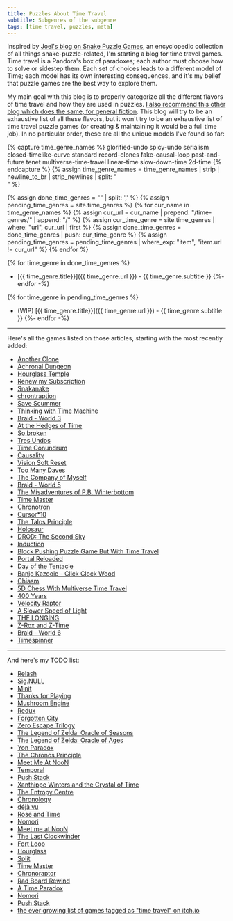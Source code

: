 ```yaml
---
title: Puzzles About Time Travel
subtitle: Subgenres of the subgenre
tags: [time travel, puzzles, meta]
---
```


Inspired by [Joel's blog on Snake Puzzle Games](https://joelthefox.github.io/2019-08-21-Snake-Puzzle-Games/), an encyclopedic collection
of all things snake-puzzle-related, I'm starting a blog for time travel games. Time travel is a Pandora's box of paradoxes; each author
must choose how to solve or sidestep them. Each set of choices leads to a different model of Time; each model has its own interesting
consequences, and it's my belief that puzzle games are the best way to explore them.

My main goal with this blog is to properly categorize all the different flavors of time travel and how they are used in puzzles. 
[I also recommend this other blog which does the same, for general fiction](https://qntm.org/models).
This blog will try to be an exhaustive list of all these flavors, but it won't try to be an exhaustive list of time travel puzzle games
(or creating & maintaining it would be a full time job). In no particular order, these are all the unique models I've found so far:

{% capture time_genre_names %}
glorified-undo
spicy-undo
serialism
closed-timelike-curve
standard
record-clones
fake-causal-loop
past-and-future
tenet
multiverse-time-travel
linear-time
slow-down-time
2d-time
{% endcapture %}
{% assign time_genre_names = time_genre_names | strip | newline_to_br | strip_newlines | split: "<br />" %}

{% assign done_time_genres = "" | split: ',' %}
{% assign pending_time_genres = site.time_genres %}
{% for cur_name in time_genre_names %}
  {% assign cur_url = cur_name | prepend: "/time-genres/" | append: "/" %}
  {% assign cur_time_genre = site.time_genres | where: "url", cur_url | first %}
  {% assign done_time_genres = done_time_genres | push: cur_time_genre %}
  {% assign pending_time_genres = pending_time_genres | where_exp: "item", "item.url != cur_url" %}
{% endfor %}

{% for time_genre in done_time_genres %}
  - [{{ time_genre.title}}]({{ time_genre.url }}) - {{ time_genre.subtitle }}
{%- endfor -%}

{% for time_genre in pending_time_genres %}
  - (WIP) [{{ time_genre.title}}]({{ time_genre.url }}) - {{ time_genre.subtitle }}
{%- endfor -%} <!-- -->

-----

Here's all the games listed on those articles, starting with the most recently added:
 - [Another Clone](/time-genres/record-clones#another-clone)
 - [Achronal Dungeon](/time-genres/spicy-undo#achronal-dungeon)
 - [Hourglass Temple](/time-genres/tenet#hourglass-temple)
 - [Renew my Subscription](/time-genres/tenet#renew-my-subscription)
 - [Snakanake](/time-genres/tenet#snakanake)
 - [chrontraption](/time-genres/closed-timelike-curve#chrontraption)
 - [Save Scummer](/time-genres/glorified-undo#save-scummer)
 - [Thinking with Time Machine](/time-genres/record-clones#some-other-games)
 - [Braid - World 3](/time-genres/spicy-undo#braid-world-3)
 - [At the Hedges of Time](/time-genres/spicy-undo#at-the-hedges-of-time)
 - [So broken](/time-genres/spicy-undo#so-broken)
 - [Tres Undos](/time-genres/serialism#tres-undos)
 - [Time Conundrum](/time-genres/closed-timelike-curve#time-conundrum)
 - [Causality](/time-genres/closed-timelike-curve#causality)
 - [Vision Soft Reset](/time-genres/standard#vision-soft-reset)
 - [Too Many Daves](/time-genres/standard#too-many-daves)
 - [The Company of Myself](/time-genres/record-clones#the-company-of-myself)
 - [Braid - World 5](/time-genres/record-clones#braid-world-5)
 - [The Misadventures of P.B. Winterbottom](/time-genres/record-clones#some-other-games)
 - [Time Master](/time-genres/record-clones#some-other-games)
 - [Chronotron](/time-genres/record-clones#some-other-games)
 - [Cursor*10](/time-genres/record-clones#some-other-games)
 - [The Talos Principle](/time-genres/record-clones#some-other-games)
 - [Holosaur](/time-genres/record-clones#some-other-games)
 - [DROD: The Second Sky](/time-genres/record-clones#some-other-games)
 - [Induction](/time-genres/fake-causal-loop#induction)
 - [Block Pushing Puzzle Game But With Time Travel](/time-genres/fake-causal-loop#block-pushing-puzzle-game-but-you-can-time-travel)
 - [Portal Reloaded](/time-genres/past-and-future#portal-reloaded)
 - [Day of the Tentacle](/time-genres/past-and-future#day-of-the-tentacle)
 - [Banjo Kazooie - Click Clock Wood](/time-genres/past-and-future#banjo-kazooie)
 - [Chiasm](/time-genres/tenet#chiasm)
 - [5D Chess With Multiverse Time Travel](/time-genres/multiverse-time-travel#5d-chess-with-multiverse-time-travel)
 - [400 Years](/time-genres/linear-time#400-years)
 - [Velocity Raptor](/time-genres/linear-time#velocity-raptor)
 - [A Slower Speed of Light](/time-genres/linear-time#velocity-raptor)
 - [THE LONGING](/time-genres/linear-time#the-longing)
 - [Z-Rox and Z-Time](/time-genres/linear-time#z-rox)
 - [Braid - World 6](/time-genres/slow-down-time#braid-world-6)
 - [Timespinner](/time-genres/slow-down-time#timespinner)

-----

And here's my TODO list:
 - [Relash](https://store.steampowered.com/app/1713260/Relash/)
 - [Sig.NULL](https://store.steampowered.com/app/501930/SigNULL/)
 - [Minit](https://store.steampowered.com/app/609490/Minit/)
 - [Thanks for Playing](https://www.youtube.com/watch?v=P3yvqo5mHnw)
 - [Mushroom Engine](https://www.hempuli.com/games/games.php?title=jom)
 - [Redux](https://store.steampowered.com/app/1676560/Redux/)
 - [Forgotten City](https://store.steampowered.com/app/874260/The_Forgotten_City/)
 - [Zero Escape Trilogy](https://store.steampowered.com/bundle/2638/Zero_Escape_Trilogy/)
 - [The Legend of Zelda: Oracle of Seasons](https://zelda.fandom.com/wiki/The_Legend_of_Zelda:_Oracle_of_Seasons)
 - [The Legend of Zelda: Oracle of Ages](https://zelda.fandom.com/wiki/The_Legend_of_Zelda:_Oracle_of_Ages)
 - [Yon Paradox](https://store.steampowered.com/app/450050/Yon_Paradox/)
 - [The Chronos Principle](https://store.steampowered.com/app/1651930/The_Chronos_Principle/)
 - [Meet Me At NooN](https://pandaroointeractive.itch.io/meet-me-at-noon)
 - [Temporal](https://en.wikipedia.org/wiki/Temporal_(video_game))
 - [Push Stack](https://steven-miller.itch.io/push-stack)
 - [Xanthippe Winters and the Crystal of Time](https://qwrt.itch.io/xanthippe-winters-and-the-crystal-of-time)
 - [The Entropy Centre](https://store.steampowered.com/app/1730590/The_Entropy_Centre/)
 - [Chronology](https://store.steampowered.com/app/269330/Chronology/)
 - [déjà vu](https://ericfreeman.itch.io/deja-vu)
 - [Rose and Time](https://sophieh.itch.io/roseandtime)
 - [Nomori](https://www.youtube.com/watch?v=epP42ECZV3g)
 - [Meet me at NooN](https://store.steampowered.com/app/1880490/Meet_me_at_NooN/)
 - [The Last Clockwinder](https://store.steampowered.com/app/1755100/The_Last_Clockwinder/)
 - [Fort Loop](https://deepnight.itch.io/fort-loop)
 - [Hourglass](https://store.steampowered.com/app/1212410/Hourglass/)
 - [Split](https://store.steampowered.com/app/743380/Split__manipulate_time_make_clones_and_solve_cyber_puzzles_from_the_future/)
 - [Time Master](https://store.steampowered.com/app/1486080/Time_Master/)
 - [Chronoraptor](https://store.steampowered.com/app/1049000/Chronoraptor/)
 - [Rad Board Rewind](https://alexrose.itch.io/rad-boar-rewind)
 - [A Time Paradox](https://store.steampowered.com/app/1167730/A_Time_Paradox/)
 - [Nomori](https://store.steampowered.com/app/2092190/Nomori_Prologue/)
 - [Push Stack](https://steven-miller.itch.io/push-stack)
 - [the ever growing list of games tagged as "time travel" on itch.io](https://itch.io/search?q=time+travel)
